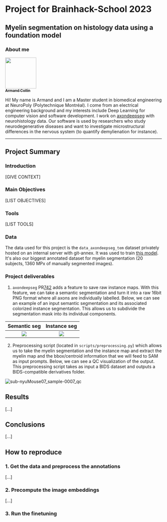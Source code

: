 # Project for Brainhack-School 2023
## Myelin segmentation on histology data using a foundation model

### About me
<a href="https://github.com/hermancollin">
   <img src="https://avatars.githubusercontent.com/u/83031821?v=4" width="100px;" alt=""/>
   <br /><sub><b>Armand Collin</b></sub>
</a>

Hi! My name is Armand and I am a Master student in biomedical engineering at NeuroPoly (Polytechnique Montréal). I come from an electrical engineering background and my interests include Deep Learning for computer vision and software development. I work on [axondeepseg](https://github.com/axondeepseg/axondeepseg) with neurohistology data. Our software is used by researchers who study neurodegenerative diseases and want to investigate microstructural differences in the nervous system (to quantify demylienation for instance).

-----

## Project Summary

### Introduction
[GIVE CONTEXT]

### Main Objectives
[LIST OBJECTIVES]
### Tools
[LIST TOOLS]

### Data
The data used for this project is the `data_axondeepseg_tem` dataset privately hosted on an internal server with git-annex. It was used to train [this model](https://github.com/axondeepseg/default-TEM-model). It's also our biggest annotated dataset for myelin segmentation (20 subjects, 1360 MPx of manually segmented images).

### Project deliverables
1. `axondeepseg` PR[742](https://github.com/axondeepseg/axondeepseg/pull/742) adds a feature to save raw instance maps.
With this feature, we can take a semantic segmentation and turn it into a raw 16bit PNG format where all axons are individually labelled. Below, we can see an example of an input semantic segmentation and its associated colorized instance segmentation. This allows us to subdivide the segmentation mask into its individual components.

| Semantic seg | Instance seg |
|:-:|:-:|
| <img src="https://github.com/brainhack-school2023/collin_project/assets/83031821/d09274af-b062-43c3-815f-a45850e5ef3a"> | <img src="https://github.com/brainhack-school2023/collin_project/assets/83031821/fc04f880-737a-43f4-a5b9-2a764c9f9434"  > |


2. Preprocessing script (located in `scripts/preprocessing.py`) which allows us to take the myelin segmentation and the instance map and extract the myelin map and the bbox/centroid information that we will feed to SAM as input prompts. Below, we can see a QC visualization of the output. This preprocessing script takes as input a BIDS dataset and outputs a BIDS-compatible derivatives folder.

![sub-nyuMouse07_sample-0007_qc](https://github.com/brainhack-school2023/collin_project/assets/83031821/7e5cf53f-b6f5-4cf6-bf9f-db33a9373edf)


## Results
[...]

## Conclusions
[...]

## How to reproduce
### 1. Get the data and preprocess the annotations
[...]

### 2. Precompute the image embeddings
[...]

### 3. Run the finetuning